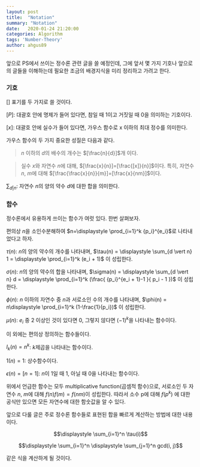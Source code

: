 ```yaml
---
layout: post
title:  "Notation"
summary: "Notation"
date:   2020-01-24 21:20:00
categories: Algorithm
tags: 'Number-Theory'
author: ahgus89
---
```


앞으로 PS에서 쓰이는 정수론 관련 글을 쓸 예정인데, 그에 앞서 몇 가지 기호나 앞으로의 글들을 이해하는데 필요한 조금의 배경지식을 미리 정리하고 가려고 한다.

### 기호
[] 표기를 두 가지로 쓸 것이다.

$[P]$: 대괄호 안에 명제가 들어 있다면, 참일 때 1이고 거짓일 때 0을 의미하는 기호이다.

$[x]$: 대괄호 안에 실수가 들어 있다면, 가우스 함수로 x 이하의 최대 정수를 의미한다.

가우스 함수의 두 가지 중요한 성질은 다음과 같다.

>$n$ 이하의 $d$의 배수의 개수는 $[\frac{n}{d}]$개 이다.

>실수 $x$와 자연수 $n$에 대해, $[\frac{x}{n}]=[\frac{[x]}{n}]$이다. 특히, 자연수 $n$, $m$에 대해 $[\frac{\frac{x}{n}}{m}]=[\frac{x}{nm}]$이다.


$\displaystyle \sum_{d \vert n}$: 자연수 $n$의 양의 약수 $d$에 대한 합을 의미한다.

### 함수
정수론에서 유용하게 쓰이는 함수가 여럿 있다. 한번 살펴보자.

편의상 $n$을 소인수분해하여 $n=\displaystyle \prod_{i=1}^k {p_i}^{e_i}$로 나타내었다고 하자.

$\tau(n)$: $n$의 양의 약수의 개수를 나타내며, $\tau(n) = \displaystyle \sum_{d \vert n} 1 = \displaystyle \prod_{i=1}^k (e_i + 1)$ 이 성립한다.

$\sigma(n)$: $n$의 양의 약수의 합을 나타내며, $\sigma(n) = \displaystyle \sum_{d \vert n} d = \displaystyle \prod_{i=1}^k (\frac{ {p_i}^{e_i + 1}-1 }{ p_i - 1 })$ 이 성립한다.

$\phi(n)$: $n$ 이하의 자연수 중 $n$과 서로소인 수의 개수를 나타내며, $\phi(n) = n\displaystyle \prod_{i=1}^k (1-\frac{1}{p_i})$ 이 성립한다.

$\mu(n)$: $e_i$ 중 $2$ 이상인 것이 있다면 $0$, 그렇지 않다면 $(-1)^k$을 나타내는 함수이다.

이 외에는 편의상 정의하는 함수들이다.

$I_k(n) = n^k$: $k$제곱을 나타내는 함수이다.

$1(n) = 1$: 상수함수이다.

$\epsilon(n) = [n=1]$: $n$이 $1$일 때 $1$, 아닐 때 $0$을 나타내는 함수이다.

위에서 언급한 함수는 모두 multiplicative function(곱셈적 함수)으로, 서로소인 두 자연수 $n$, $m$에 대해 $f(n)f(m) = f(nm)$이 성립한다. 따라서 소수 p에 대해 $f(p^k)$ 에 대한 공식만 있으면 모든 자연수에 대한 함숫값을 알 수 있다.

앞으로 다룰 글은 주로 정수론 함수들로 표현된 합을 빠르게 계산하는 방법에 대한 내용이다.

$$\displaystyle \sum_{i=1}^n \tau(i)$$

$$\displaystyle \sum_{i=1}^n \displaystyle \sum_{j=1}^n gcd(i, j)$$

같은 식을 계산하게 될 것이다.
